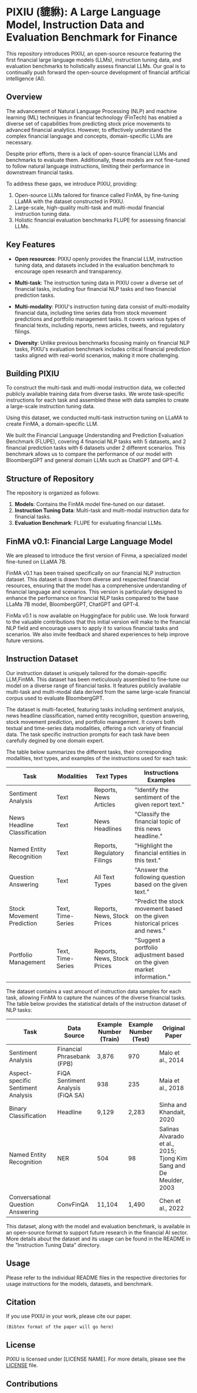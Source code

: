 # PIXIU (貔貅): A Large Language Model, Instruction Data and Evaluation Benchmark for Finance

This repository introduces PIXIU, an open-source resource featuring the first financial large language models (LLMs), instruction tuning data, and evaluation benchmarks to holistically assess financial LLMs. Our goal is to continually push forward the open-source development of financial artificial intelligence (AI).

## Overview

The advancement of Natural Language Processing (NLP) and machine learning (ML) techniques in financial technology (FinTech) has enabled a diverse set of capabilities from predicting stock price movements to advanced financial analytics. However, to effectively understand the complex financial language and concepts, domain-specific LLMs are necessary.

Despite prior efforts, there is a lack of open-source financial LLMs and benchmarks to evaluate them. Additionally, these models are not fine-tuned to follow natural language instructions, limiting their performance in downstream financial tasks.

To address these gaps, we introduce PIXIU, providing:

1. Open-source LLMs tailored for finance called FinMA, by fine-tuning LLaMA with the dataset constructed in PIXIU.
2. Large-scale, high-quality multi-task and multi-modal financial instruction tuning data.
3. Holistic financial evaluation benchmarks FLUPE for assessing financial LLMs.

## Key Features

- **Open resources**: PIXIU openly provides the financial LLM, instruction tuning data, and datasets included in the evaluation benchmark to encourage open research and transparency.
  
- **Multi-task**: The instruction tuning data in PIXIU cover a diverse set of financial tasks, including four financial NLP tasks and two financial prediction tasks.

- **Multi-modality**: PIXIU's instruction tuning data consist of multi-modality financial data, including time series data from stock movement predictions and portfolio management tasks. It covers various types of financial texts, including reports, news articles, tweets, and regulatory filings.
  
- **Diversity**: Unlike previous benchmarks focusing mainly on financial NLP tasks, PIXIU's evaluation benchmark includes critical financial prediction tasks aligned with real-world scenarios, making it more challenging.

## Building PIXIU

To construct the multi-task and multi-modal instruction data, we collected publicly available training data from diverse tasks. We wrote task-specific instructions for each task and assembled these with data samples to create a large-scale instruction tuning data.

Using this dataset, we conducted multi-task instruction tuning on LLaMA to create FinMA, a domain-specific LLM.

We built the Financial Language Understanding and Prediction Evaluation Benchmark (FLUPE), covering 4 financial NLP tasks with 5 datasets, and 2 financial prediction tasks with 6 datasets under 2 different scenarios. This benchmark allows us to compare the performance of our model with BloombergGPT and general domain LLMs such as ChatGPT and GPT-4.

## Structure of Repository

The repository is organized as follows:

1. **Models**: Contains the FinMA model fine-tuned on our dataset.
2. **Instruction Tuning Data**: Multi-task and multi-modal instruction data for financial tasks.
3. **Evaluation Benchmark**: FLUPE for evaluating financial LLMs.

## FinMA v0.1: Financial Large Language Model

We are pleased to introduce the first version of Finma, a specialized model fine-tuned on LLaMA 7B. 

FinMA v0.1 has been trained specifically on our financial NLP instruction dataset. This dataset is drawn from diverse and respected financial resources, ensuring that the model has a comprehensive understanding of financial language and scenarios. This version is particularly designed to enhance the performance on financial NLP tasks compared to the base LLaMa 7B model, BloombergGPT, ChatGPT and GPT-4.

FinMa v0.1 is now available on Huggingface for public use. We look forward to the valuable contributions that this initial version will make to the financial NLP field and encourage users to apply it to various financial tasks and scenarios. We also invite feedback and shared experiences to help improve future versions.

## Instruction Dataset

Our instruction dataset is uniquely tailored for the domain-specific LLM,FinMA. This dataset has been meticulously assembled to fine-tune our model on a diverse range of financial tasks. It features publicly available multi-task and multi-modal data derived from the same large-scale financial corpus used to evaluate BloombergGPT.

The dataset is multi-faceted, featuring tasks including sentiment analysis, news headline classification, named entity recognition, question answering, stock movement prediction, and portfolio management. It covers both textual and time-series data modalities, offering a rich variety of financial data. The task specific instruction prompts for each task have been carefully degined by one domain expert.

The table below summarizes the different tasks, their corresponding modalities, text types, and examples of the instructions used for each task:

| **Task** | **Modalities** | **Text Types** | **Instructions Examples** |
| --- | --- | --- | --- |
| Sentiment Analysis | Text | Reports, News Articles | "Identify the sentiment of the given report text." |
| News Headline Classification | Text | News Headlines | "Classify the financial topic of this news headline." |
| Named Entity Recognition | Text | Reports, Regulatory Filings | "Highlight the financial entities in this text." |
| Question Answering | Text | All Text Types | "Answer the following question based on the given text." |
| Stock Movement Prediction | Text, Time-Series | Reports, News, Stock Prices | "Predict the stock movement based on the given historical prices and news." |
| Portfolio Management | Text, Time-Series | Reports, News, Stock Prices | "Suggest a portfolio adjustment based on the given market information." |

The dataset contains a vast amount of instruction data samples for each task, allowing FinMA to capture the nuances of the diverse financial tasks. The table below provides the statistical details of the instruction dataset of NLP tasks:


| Task            | Data Source                | Example Number (Train) | Example Number (Test) | Original Paper                               |
|-----------------|----------------------------|------------------------|-----------------------|----------------------------------------------|
| Sentiment Analysis    | Financial Phrasebank (FPB)   | 3,876                  | 970                   | Malo et al., 2014                            |
| Aspect-specific Sentiment Analysis | FiQA Sentiment Analysis (FiQA SA) | 938                    | 235                   | Maia et al., 2018                            |
| Binary Classification   | Headline                   | 9,129                  | 2,283                 | Sinha and Khandait, 2020                     |
| Named Entity Recognition   | NER                        | 504                    | 98                    | Salinas Alvarado et al., 2015; Tjong Kim Sang and De Meulder, 2003 |
| Conversational Question Answering | ConvFinQA                  | 11,104                 | 1,490                 | Chen et al., 2022                            |


This dataset, along with the model and evaluation benchmark, is available in an open-source format to support future research in the financial AI sector. More details about the dataset and its usage can be found in the README in the "Instruction Tuning Data" directory.

## Usage

Please refer to the individual README files in the respective directories for usage instructions for the models, datasets, and benchmark.

## Citation

If you use PIXIU in your work, please cite our paper.

```
(Bibtex format of the paper will go here)
```

## License

PIXIU is licensed under [LICENSE NAME]. For more details, please see the [LICENSE](LICENSE) file.

## Contributions

